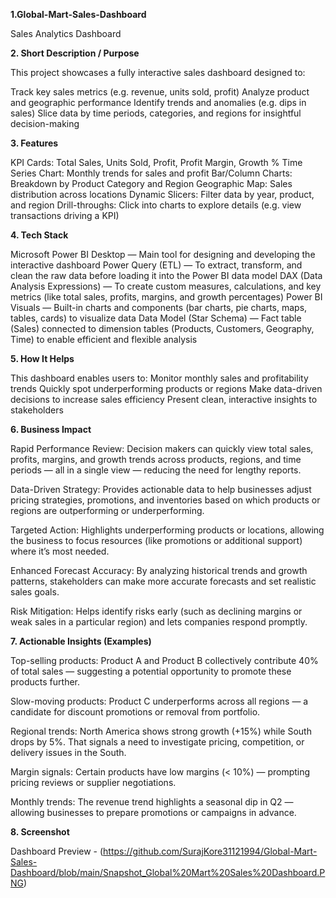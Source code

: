 **1.Global-Mart-Sales-Dashboard**

Sales Analytics Dashboard

**2. Short Description / Purpose**

This project showcases a fully interactive sales dashboard designed to:

Track key sales metrics (e.g. revenue, units sold, profit)
Analyze product and geographic performance
Identify trends and anomalies (e.g. dips in sales)
Slice data by time periods, categories, and regions for insightful decision-making

**3. Features**

KPI Cards: Total Sales, Units Sold, Profit, Profit Margin, Growth %
Time Series Chart: Monthly trends for sales and profit
Bar/Column Charts: Breakdown by Product Category and Region
Geographic Map: Sales distribution across locations
Dynamic Slicers: Filter data by year, product, and region
Drill-throughs: Click into charts to explore details (e.g. view transactions driving a KPI)

**4. Tech Stack**
   
Microsoft Power BI Desktop — Main tool for designing and developing the interactive dashboard
Power Query (ETL) — To extract, transform, and clean the raw data before loading it into the Power BI data model
DAX (Data Analysis Expressions) — To create custom measures, calculations, and key metrics (like total sales, profits, margins, and growth percentages)
Power BI Visuals — Built-in charts and components (bar charts, pie charts, maps, tables, cards) to visualize data
Data Model (Star Schema) — Fact table (Sales) connected to dimension tables (Products, Customers, Geography, Time) to enable efficient and flexible analysis

**5. How It Helps**

This dashboard enables users to:
Monitor monthly sales and profitability trends
Quickly spot underperforming products or regions
Make data-driven decisions to increase sales efficiency
Present clean, interactive insights to stakeholders


**6. Business Impact**
   
Rapid Performance Review:
Decision makers can quickly view total sales, profits, margins, and growth trends across products, regions, and time periods — all in a single view — reducing the need for lengthy reports.

Data-Driven Strategy:
Provides actionable data to help businesses adjust pricing strategies, promotions, and inventories based on which products or regions are outperforming or underperforming.

Targeted Action:
Highlights underperforming products or locations, allowing the business to focus resources (like promotions or additional support) where it’s most needed.

Enhanced Forecast Accuracy:
By analyzing historical trends and growth patterns, stakeholders can make more accurate forecasts and set realistic sales goals.

Risk Mitigation:
Helps identify risks early (such as declining margins or weak sales in a particular region) and lets companies respond promptly.


**7. Actionable Insights (Examples)**

Top-selling products:
Product A and Product B collectively contribute 40% of total sales — suggesting a potential opportunity to promote these products further.

Slow-moving products:
Product C underperforms across all regions — a candidate for discount promotions or removal from portfolio.

Regional trends:
North America shows strong growth (+15%) while South drops by 5%. That signals a need to investigate pricing, competition, or delivery issues in the South.

Margin signals:
Certain products have low margins (< 10%) — prompting pricing reviews or supplier negotiations.

Monthly trends:
The revenue trend highlights a seasonal dip in Q2 — allowing businesses to prepare promotions or campaigns in advance.


**8. Screenshot**

Dashboard Preview - (https://github.com/SurajKore31121994/Global-Mart-Sales-Dashboard/blob/main/Snapshot_Global%20Mart%20Sales%20Dashboard.PNG)
